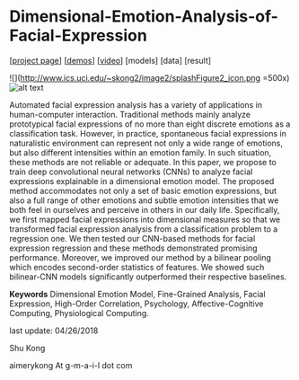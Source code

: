 # Dimensional-Emotion-Analysis-of-Facial-Expression

[[project page](http://www.ics.uci.edu/~skong2/DimensionalEmotionModel.html "dimensional-emotion-analysis")]
[[demos](https://drive.google.com/open?id=1CVP12ex9q93PsTeredR2nvrMslNubLLk "demos")]
[[video](https://www.youtube.com/watch?v=tVYW9hxgCho&feature=youtu.be "video demo")]
[models]
[data]
[result]

![](http://www.ics.uci.edu/~skong2/image2/splashFigure2_icon.png =500x)
![alt text](http://www.ics.uci.edu/~skong2/image2/splashFigure2_icon.png)


Automated facial expression analysis has a variety of applications in human-computer interaction. Traditional methods mainly analyze prototypical facial expressions of no more than eight discrete emotions as a classification task. However, in practice, spontaneous facial expressions in naturalistic environment can represent not only a wide range of emotions, but also different intensities within an emotion family. In such situation, these methods are not reliable or adequate. In this paper, we propose to train deep convolutional neural networks (CNNs) to analyze facial expressions explainable in a dimensional emotion model. The proposed method accommodates not only a set of basic emotion expressions, but also a full range of other emotions and subtle emotion intensities that we both feel in ourselves and perceive in others in our daily life. Specifically, we first mapped facial expressions into dimensional measures so that we transformed facial expression analysis from a classification problem to a regression one. We then tested our CNN-based methods for facial expression regression and these methods demonstrated promising performance. Moreover, we improved our method by a bilinear pooling which encodes second-order statistics of features. We showed such bilinear-CNN models significantly outperformed their respective baselines. 


**Keywords**  Dimensional Emotion Model, Fine-Grained Analysis, Facial Expression, High-Order Correlation, Psychology, Affective-Cognitive Computing, Physiological Computing.



last update: 04/26/2018

Shu Kong

aimerykong At g-m-a-i-l dot com

